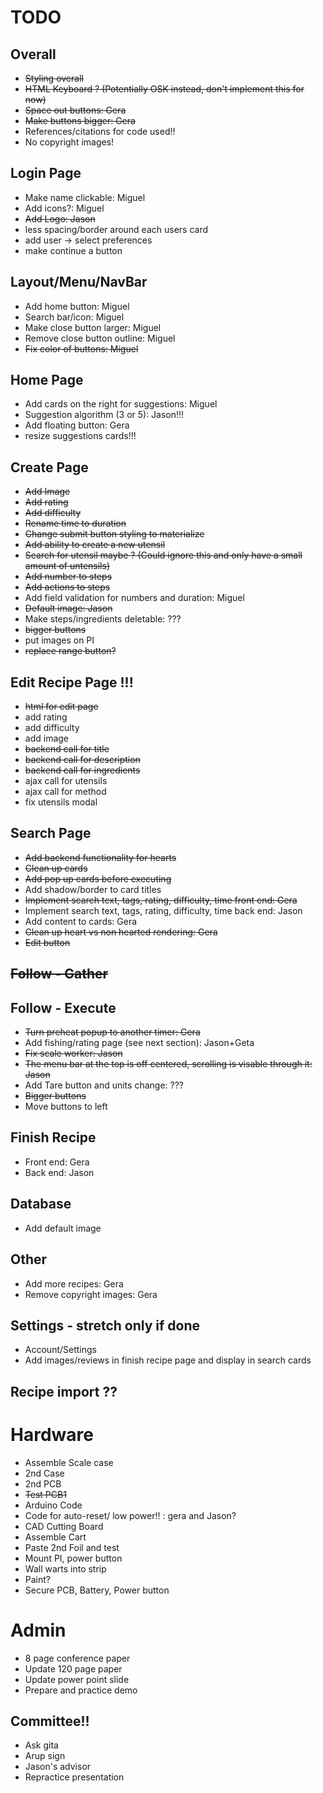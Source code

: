 # TODO

## Overall

* <del>Styling overall
* <del>HTML Keyboard ? (Potentially OSK instead, don't implement this for now)
* <del> Space out buttons: Gera
* <del> Make buttons bigger: Gera
* References/citations for code used!!
* No copyright images!

## Login Page

* Make name clickable: Miguel
* Add icons?: Miguel
* <del>Add Logo: Jason
* less spacing/border around each users card
* add user -> select preferences
* make continue a button

## Layout/Menu/NavBar

* Add home button: Miguel
* Search bar/icon: Miguel
* Make close button larger: Miguel
* Remove close button outline: Miguel
* <del> Fix color of buttons: Miguel

## Home Page

* Add cards on the right for suggestions: Miguel
* Suggestion algorithm (3 or 5): Jason!!!
* Add floating button: Gera
* resize suggestions cards!!!

## Create Page

* <del>Add Image
* <del>Add rating
* <del>Add difficulty
* <del>Rename time to duration
* <del>Change submit button styling to materialize
* <del>Add ability to create a new utensil
* <del>Search for utensil maybe ? (Could ignore this and only have a small amount of untensils)
* <del>Add number to steps
* <del>Add actions to steps
* Add field validation for numbers and duration: Miguel
* <del>Default image: Jason
* Make steps/ingredients deletable: ???
* <del> bigger buttons
* put images on PI
* <del> replace range button?

## Edit Recipe Page !!!


* <del> html for edit page
* add rating
* add difficulty
* add image
* <del> backend call for title
* <del> backend call for description
* <del>backend call for ingredients
* ajax call for utensils
* ajax call for method
* fix utensils modal

## Search Page

* <del>Add backend functionality for hearts
* <del>Clean up cards
* <del>Add pop up cards before executing
* Add shadow/border to card titles
* <del> Implement search text, tags, rating, difficulty, time front end: Gera
* Implement search text, tags, rating, difficulty, time back end: Jason
* Add content to cards: Gera
* <del>Clean up heart vs non hearted rendering: Gera
* <del> Edit button

## <del>Follow - Gather

## Follow - Execute
* <del> Turn preheat popup to another timer: Gera
* Add fishing/rating page (see next section): Jason+Geta
* <del> Fix scale worker: Jason
* <del> The menu bar at the top is off centered, scrolling is visable through it: Jason
* Add Tare button and units change: ???
* <del> Bigger buttons
* Move buttons to left

## Finish Recipe
* Front end: Gera
* Back end: Jason

## Database
* Add default image

## Other
* Add more recipes: Gera
* Remove copyright images: Gera

## Settings - stretch only if done
* Account/Settings
* Add images/reviews in finish recipe page and display in search cards

## Recipe import ??

#
# Hardware

* Assemble Scale case
* 2nd Case
* 2nd PCB
* <del> Test PCB1
* Arduino Code 
* Code for auto-reset/ low power!! : gera and Jason?
* CAD Cutting Board
* Assemble Cart
* Paste 2nd Foil and test
* Mount PI, power button
* Wall warts into strip
* Paint?
* Secure PCB, Battery, Power button

#
# Admin
* 8 page conference paper
* Update 120 page paper
* Update power point slide
* Prepare and practice demo

## Committee!!
* Ask gita
* Arup sign
* Jason's advisor
* Repractice presentation
